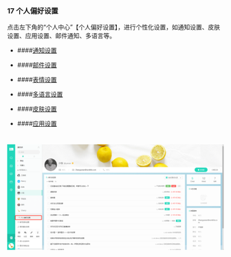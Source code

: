### 17 个人偏好设置

点击左下角的“个人中心”【个人偏好设置】，进行个性化设置，如通知设置、皮肤设置、应用设置、邮件通知、多语言等。

* ####[通知设置](/yong-hu-zhi-nan/yong-hu-shou-ce/ge-ren-pian-hao-she-zhi/tong-zhi-she-zhi.md)

* ####[邮件设置](/yong-hu-zhi-nan/yong-hu-shou-ce/ge-ren-pian-hao-she-zhi/you-jian-she-zhi.md)

* ####[表情设置](/yong-hu-zhi-nan/yong-hu-shou-ce/ge-ren-pian-hao-she-zhi/biao-qing-she-zhi.md)

* ####[多语言设置](/yong-hu-zhi-nan/yong-hu-shou-ce/ge-ren-pian-hao-she-zhi/duo-yu-yan-she-zhi.md)

* ####[皮肤设置](/yong-hu-zhi-nan/yong-hu-shou-ce/ge-ren-pian-hao-she-zhi/pi-fu-she-zhi.md)

* ####[应用设置](/yong-hu-zhi-nan/yong-hu-shou-ce/ge-ren-pian-hao-she-zhi/ying-yong-she-zhi.md)

# ![](/assets/17个人偏好设置.png)